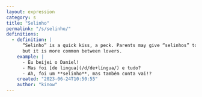 ```yaml
---
layout: expression
category: s
title: "Selinho"
permalink: "/s/selinho/"
definitions:
  - definition: |
      “Selinho” is a quick kiss, a peck. Parents may give “selinhos” to their kids,
      but it is more common between lovers.
    example: |
      - Eu beijei o Daniel!
      - Mas foi [de lingua](/d/de+língua/) e tudo?
      - Ah, foi um **selinho**, mas também conta vai!?
    created: "2023-06-24T10:50:55"
    author: "kinow"
---
```

